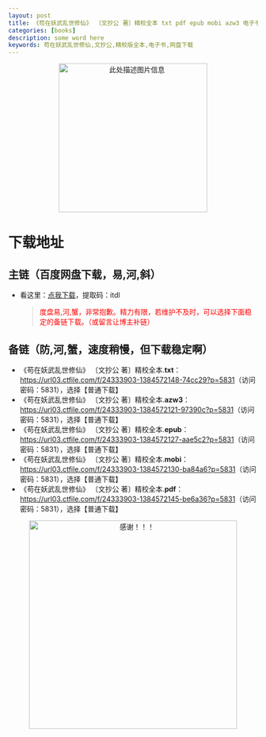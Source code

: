 ```yaml
---
layout: post
title: 《苟在妖武乱世修仙》 〔文抄公 著〕精校全本 txt pdf epub mobi azw3 电子书网盘下载
categories: [books]
description: some word here
keywords: 苟在妖武乱世修仙,文抄公,精校版全本,电子书,网盘下载
---
```


<div align="center"><img src="https://qweree.cn/wp-content/uploads/2024/10/gou-zai-yao-wu-luan-shi-xiu-xian-tuya.jpg" alt="此处描述图片信息" width="300px" height="auto"></div>

# 下载地址

## 主链（百度网盘下载，易,河,斜）

- 看这里：[点我下载](https://pan.baidu.com/s/1iMXUbSbtZQZjDcqDmnWUyw?pwd=itdl)，提取码：itdl

  > <p style="color:red" >度盘易,河,蟹，非常抱歉。精力有限，若维护不及时，可以选择下面稳定的备链下载。（或留言让博主补链）</p>

## 备链（防,河,蟹，速度稍慢，但下载稳定啊）

- 《苟在妖武乱世修仙》 〔文抄公 著〕精校全本.**txt**：<https://url03.ctfile.com/f/24333903-1384572148-74cc29?p=5831>（访问密码：5831），选择【普通下载】
- 《苟在妖武乱世修仙》 〔文抄公 著〕精校全本.**azw3**：<https://url03.ctfile.com/f/24333903-1384572121-97390c?p=5831>（访问密码：5831），选择【普通下载】
- 《苟在妖武乱世修仙》 〔文抄公 著〕精校全本.**epub**：<https://url03.ctfile.com/f/24333903-1384572127-aae5c2?p=5831>（访问密码：5831），选择【普通下载】
- 《苟在妖武乱世修仙》 〔文抄公 著〕精校全本.**mobi**：<https://url03.ctfile.com/f/24333903-1384572130-ba84a6?p=5831>（访问密码：5831），选择【普通下载】
- 《苟在妖武乱世修仙》 〔文抄公 著〕精校全本.**pdf**：<https://url03.ctfile.com/f/24333903-1384572145-be6a36?p=5831>（访问密码：5831），选择【普通下载】

<div align="center"><img src="https://pic.imgdb.cn/item/6707df6bd29ded1a8ce37031.gif" alt="感谢！！！" width="420px" height="auto"/></div>
